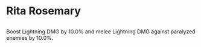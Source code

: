 # Rita Rosemary

## 

Boost Lightning DMG by 10.0% and melee Lightning DMG against paralyzed enemies by 10.0%.